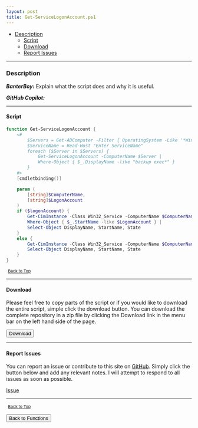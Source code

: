 ```yaml
---
layout: post
title: Get-ServiceLogonAccount.ps1
---
```


- [Description](#description)
  - [Script](#script)
  - [Download](#download)
  - [Report Issues](#report-issues)

---

### Description

**_BanterBoy:_** Explain what the script does and why it is useful.

**_GitHub Copilot:_**

---

#### Script

```powershell
function Get-ServiceLogonAccount {
	<#
		$Servers = Get-ADComputer -Filter { OperatingSystem -Like '*Windows Server*' } | Select-Object Name
		$ServiceName = Read-Host "Enter ServiceName"
		foreach ($Server in $Servers) {
			Get-ServiceLogonAccount -ComputerName $Server |
			Where-Object { $_.DisplayName -like "backup exec*" }
		}
	#>
    [cmdletbinding()]

    param (
        [string]$ComputerName,
        [string]$LogonAccount
    )
    if ($logonAccount) {
        Get-CimInstance -Class Win32_Service -ComputerName $ComputerName |
        Where-Object { $_.StartName -like $LogonAccount } |
        Select-Object DisplayName, StartName, State
    }
    else {
        Get-CimInstance -Class Win32_Service -ComputerName $ComputerName |
        Select-Object DisplayName, StartName, State
    }
}
```

<span style="font-size:11px;"><a href="#"><i class="fas fa-caret-up" aria-hidden="true" style="color: white; margin-right:5px;"></i>Back to Top</a></span>

---

#### Download

Please feel free to copy parts of the script or if you would like to download the entire script, simple click the download button. You can download the complete repository in a zip file by clicking the Download link in the menu bar on the left hand side of the page.

<button class="btn" type="submit" onclick="window.open('/PowerShell/functions/activeDirectory/Get-ServiceLogonAccount.ps1')">
    <i class="fa fa-cloud-download-alt">
    </i>
        Download
</button>

---

#### Report Issues

You can report an issue or contribute to this site on <a href="https://github.com/BanterBoy/scripts-blog/issues">GitHub</a>. Simply click the button below and add any relevant notes. I will attempt to respond to all issues as soon as possible.

<!-- Place this tag where you want the button to render. -->

<a class="github-button" href="https://github.com/BanterBoy/scripts-blog/issues/new?title=Get-ServiceLogonAccount.ps1&body=There is a problem with this function. Please find details below." data-show-count="true" aria-label="Issue BanterBoy/scripts-blog on GitHub">Issue</a>

---

<span style="font-size:11px;"><a href="#"><i class="fas fa-caret-up" aria-hidden="true" style="color: white; margin-right:5px;"></i>Back to Top</a></span>

<a href="/menu/_pages/functions.html">
    <button class="btn">
        <i class='fas fa-reply'>
        </i>
            Back to Functions
    </button>
</a>

[1]: http://ecotrust-canada.github.io/markdown-toc
[2]: https://github.com/googlearchive/code-prettify
